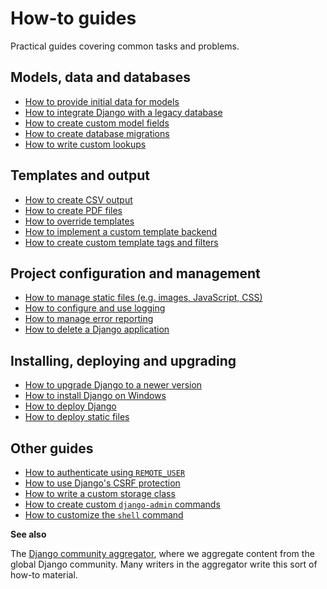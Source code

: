 # How-to guides

Practical guides covering common tasks and problems.

## Models, data and databases

- [How to provide initial data for models](initial-data/)
- [How to integrate Django with a legacy database](legacy-databases/)
- [How to create custom model fields](custom-model-fields/)
- [How to create database migrations](writing-migrations/)
- [How to write custom lookups](custom-lookups/)

## Templates and output

- [How to create CSV output](outputting-csv/)
- [How to create PDF files](outputting-pdf/)
- [How to override templates](overriding-templates/)
- [How to implement a custom template backend](custom-template-backend/)
- [How to create custom template tags and filters](custom-template-tags/)

## Project configuration and management

- [How to manage static files (e.g. images, JavaScript, CSS)](static-files/)
- [How to configure and use logging](logging/)
- [How to manage error reporting](error-reporting/)
- [How to delete a Django application](delete-app/)

## Installing, deploying and upgrading

- [How to upgrade Django to a newer version](upgrade-version/)
- [How to install Django on Windows](windows/)
- [How to deploy Django](deployment/)
- [How to deploy static files](static-files/deployment/)

## Other guides

- [How to authenticate using `REMOTE_USER`](auth-remote-user/)
- [How to use Django's CSRF protection](csrf/)
- [How to write a custom storage class](custom-file-storage/)
- [How to create custom `django-admin` commands](custom-management-commands/)
- [How to customize the `shell` command](custom-shell/)

**See also**

The [Django community aggregator](https://www.djangoproject.com/community/), where we aggregate content from the global Django community. Many writers in the aggregator write this sort of how-to material.